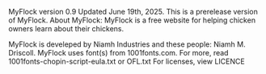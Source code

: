 MyFlock version 0.9 Updated June 19th, 2025. This is a prerelease version of MyFlock. About MyFlock: MyFlock is a free website for helping chicken owners learn about their chickens.

MyFlock is develeped by Niamh Industries and these people: Niamh M. Driscoll. MyFlock uses font(s) from 1001fonts.com. For more, read 1001fonts-chopin-script-eula.txt or OFL.txt For licenses, view LICENCE
